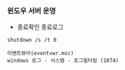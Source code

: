 

### 윈도우 서버 운영

- 종료확인 종료로그
```
shutdown /s /t 0

이벤트뷰어(eventvwr.msc)
windows 로그 - 시스템 - 로그필터링 (1074)
```
